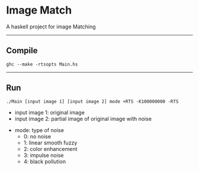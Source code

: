 # **Image Match**
A haskell project for image Matching
***
## **Compile**
`ghc --make -rtsopts Main.hs`
***
## **Run**
`./Main [input image 1] [input image 2] mode +RTS -K100000000 -RTS`
* input image 1: original image
* input image 2: partial image of original image with noise
+ mode: type of noise
  * 0: no noise
  * 1: linear smooth fuzzy
  * 2: color enhancement
  * 3: impulse noise
  * 4: black pollution
